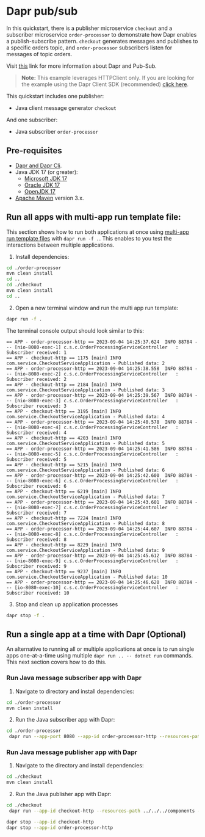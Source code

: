 # Dapr pub/sub

In this quickstart, there is a publisher microservice `checkout` and a subscriber microservice `order-processor` to demonstrate how Dapr enables a publish-subscribe pattern. `checkout` generates messages and publishes to a specific orders topic, and `order-processor` subscribers listen for messages of topic orders.

Visit [this](https://docs.dapr.io/developing-applications/building-blocks/pubsub/) link for more information about Dapr and Pub-Sub.

> **Note:** This example leverages HTTPClient only.  If you are looking for the example using the Dapr Client SDK (recommended) [click here](../sdk).

This quickstart includes one publisher:

- Java client message generator `checkout`

And one subscriber:

- Java subscriber `order-processor`

## Pre-requisites

* [Dapr and Dapr Cli](https://docs.dapr.io/getting-started/install-dapr-cli/).
* Java JDK 17 (or greater):
  * [Microsoft JDK 17](https://learn.microsoft.com/en-us/java/openjdk/download#openjdk-17)
  * [Oracle JDK 17](https://www.oracle.com/java/technologies/downloads/?er=221886#java17)
  * [OpenJDK 17](https://jdk.java.net/17/)
* [Apache Maven](https://maven.apache.org/install.html) version 3.x.

## Run all apps with multi-app run template file:

This section shows how to run both applications at once using [multi-app run template files](https://docs.dapr.io/developing-applications/local-development/multi-app-dapr-run/multi-app-overview/) with `dapr run -f .`.  This enables to you test the interactions between multiple applications.  

1. Install dependencies: 

<!-- STEP
name: Install Node dependencies
-->
```bash
cd ./order-processor
mvn clean install
cd ..
cd ./checkout
mvn clean install
cd ..
```
<!-- END_STEP -->

2. Open a new terminal window and run the multi app run template:

<!-- STEP
name: Run multi app run template
expected_stdout_lines:
  - 'Started Dapr with app id "order-processor-http"'
  - 'Started Dapr with app id "checkout-http"'
  - 'Published data: 10'
  - 'Subscriber received: 10'
expected_stderr_lines:
output_match_mode: substring
match_order: none
background: true
sleep: 15
timeout_seconds: 30
-->

```bash
dapr run -f .
```

The terminal console output should look similar to this:

```text
== APP - order-processor-http == 2023-09-04 14:25:37.624  INFO 88784 --- [nio-8080-exec-1] c.s.c.OrderProcessingServiceController   : Subscriber received: 1
== APP - checkout-http == 1175 [main] INFO com.service.CheckoutServiceApplication - Published data: 2
== APP - order-processor-http == 2023-09-04 14:25:38.558  INFO 88784 --- [nio-8080-exec-2] c.s.c.OrderProcessingServiceController   : Subscriber received: 2
== APP - checkout-http == 2184 [main] INFO com.service.CheckoutServiceApplication - Published data: 3
== APP - order-processor-http == 2023-09-04 14:25:39.567  INFO 88784 --- [nio-8080-exec-3] c.s.c.OrderProcessingServiceController   : Subscriber received: 3
== APP - checkout-http == 3195 [main] INFO com.service.CheckoutServiceApplication - Published data: 4
== APP - order-processor-http == 2023-09-04 14:25:40.578  INFO 88784 --- [nio-8080-exec-4] c.s.c.OrderProcessingServiceController   : Subscriber received: 4
== APP - checkout-http == 4203 [main] INFO com.service.CheckoutServiceApplication - Published data: 5
== APP - order-processor-http == 2023-09-04 14:25:41.586  INFO 88784 --- [nio-8080-exec-5] c.s.c.OrderProcessingServiceController   : Subscriber received: 5
== APP - checkout-http == 5215 [main] INFO com.service.CheckoutServiceApplication - Published data: 6
== APP - order-processor-http == 2023-09-04 14:25:42.600  INFO 88784 --- [nio-8080-exec-6] c.s.c.OrderProcessingServiceController   : Subscriber received: 6
== APP - checkout-http == 6219 [main] INFO com.service.CheckoutServiceApplication - Published data: 7
== APP - order-processor-http == 2023-09-04 14:25:43.601  INFO 88784 --- [nio-8080-exec-7] c.s.c.OrderProcessingServiceController   : Subscriber received: 7
== APP - checkout-http == 7224 [main] INFO com.service.CheckoutServiceApplication - Published data: 8
== APP - order-processor-http == 2023-09-04 14:25:44.607  INFO 88784 --- [nio-8080-exec-8] c.s.c.OrderProcessingServiceController   : Subscriber received: 8
== APP - checkout-http == 8229 [main] INFO com.service.CheckoutServiceApplication - Published data: 9
== APP - order-processor-http == 2023-09-04 14:25:45.612  INFO 88784 --- [nio-8080-exec-9] c.s.c.OrderProcessingServiceController   : Subscriber received: 9
== APP - checkout-http == 9237 [main] INFO com.service.CheckoutServiceApplication - Published data: 10
== APP - order-processor-http == 2023-09-04 14:25:46.620  INFO 88784 --- [io-8080-exec-10] c.s.c.OrderProcessingServiceController   : Subscriber received: 10
```

3. Stop and clean up application processes

```bash
dapr stop -f .
```
<!-- END_STEP -->

## Run a single app at a time with Dapr (Optional)

An alternative to running all or multiple applications at once is to run single apps one-at-a-time using multiple `dapr run .. -- dotnet run` commands.  This next section covers how to do this. 


### Run Java message subscriber app with Dapr

1. Navigate to directory and install dependencies:

```bash
cd ./order-processor
mvn clean install
```

2. Run the Java subscriber app with Dapr:

```bash
cd ./order-processor
 dapr run --app-port 8080 --app-id order-processor-http --resources-path ../../../components -- java -jar target/OrderProcessingService-0.0.1-SNAPSHOT.jar
```

### Run Java message publisher app with Dapr

1. Navigate to the directory and install dependencies:

```bash
cd ./checkout
mvn clean install
```

2. Run the Java publisher app with Dapr:

```bash
cd ./checkout
 dapr run --app-id checkout-http --resources-path ../../../components -- java -jar target/CheckoutService-0.0.1-SNAPSHOT.jar
```

```bash
dapr stop --app-id checkout-http
dapr stop --app-id order-processor-http
```
